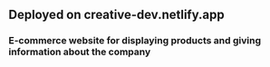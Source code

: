 ## Deployed on creative-dev.netlify.app

### E-commerce website for displaying products and giving information about the company
  
